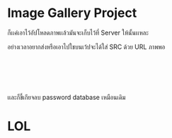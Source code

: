 <h1>Image Gallery Project</h1>

<p> ก็เเค่เอาไว้อัปโหลดภาพเเล้วมันจะเก็บไว้ที่ Server ให้นั้นเเหละ </p>
<p> อย่างเวลาอยากส่งหรือเอาไปใชบนเว้ปจะได้ใส่ SRC ด้วย URL ภาพพอ </p>
<br>
<br>
<br>
<br>
<p> เเละก็ขี้เกียจลบ password database เหมือนเดิม </p>
<h1> LOL </h1>